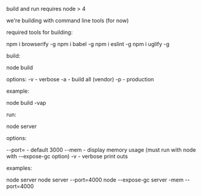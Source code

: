 

build and run requires node > 4

we're building with command line tools (for now)

required tools for building:

npm i browserify -g
npm i babel -g 
npm i eslint -g 
npm i uglify -g

build:

node build

options:
  -v    - verbose
  -a    - build all (vendor)
  -p    - production 

example:

node build -vap

run:

node server

options:

  --port=<port>    - default 3000
  --mem            - display memory usage (must run with node with --expose-gc option)
  -v               - verbose print outs

examples:

  node server
  node server --port=4000
  node --expose-gc server -mem --port=4000

